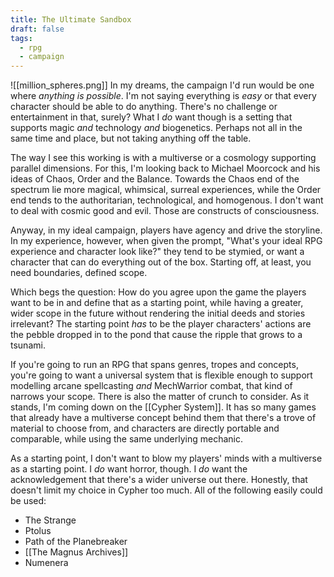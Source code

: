 ```yaml
---
title: The Ultimate Sandbox
draft: false
tags:
  - rpg
  - campaign
---
```

![[million_spheres.png]]
In my dreams, the campaign I'd run would be one where *anything is possible*. I'm not saying everything is *easy* or that every character should be able to do anything. There's no challenge or entertainment in that, surely? What I *do* want though is a setting that supports magic *and* technology *and* biogenetics. Perhaps not all in the same time and place, but not taking anything off the table.

The way I see this working is with a multiverse or a cosmology supporting parallel dimensions. For this, I'm looking back to Michael Moorcock and his ideas of Chaos, Order and the Balance. Towards the Chaos end of the spectrum lie more magical, whimsical, surreal experiences, while the Order end tends to the authoritarian, technological, and homogenous. I don't want to deal with cosmic good and evil. Those are constructs of consciousness.

Anyway, in my ideal campaign, players have agency and drive the storyline. In my experience, however, when given the prompt, "What's your ideal RPG experience and character look like?" they tend to be stymied, or want a character that can do everything out of the box. Starting off, at least, you need boundaries, defined scope.

Which begs the question: How do you agree upon the game the players want to be in and define that as a starting point, while having a greater, wider scope in the future without rendering the initial deeds and stories irrelevant? The starting point *has* to be the player characters' actions are the pebble dropped in to the pond that cause the ripple that grows to a tsunami.

If you're going to run an RPG that spans genres, tropes and concepts, you're going to want a universal system that is flexible enough to support modelling arcane spellcasting *and* MechWarrior combat, that kind of narrows your scope. There is also the matter of crunch to consider. As it stands, I'm coming down on the [[Cypher System]]. It has so many games that already have a multiverse concept behind them that there's a trove of material to choose from, and characters are directly portable and comparable, while using the same underlying mechanic.

As a starting point, I don't want to blow my players' minds with a multiverse as a starting point. I *do* want horror, though. I *do* want the acknowledgement that there's a wider universe out there. Honestly, that doesn't limit my choice in Cypher too much. All of the following easily could be used:
- The Strange
- Ptolus
- Path of the Planebreaker
- [[The Magnus Archives]]
- Numenera